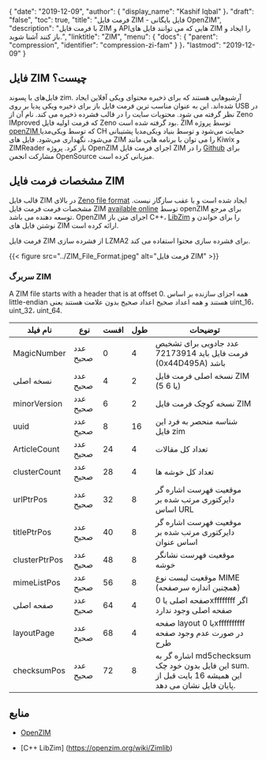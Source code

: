{
  "date": "2019-12-09",
  "author": {
    "display_name": "Kashif Iqbal"
}،
  "draft": "false",
  "toc": true,
  "title": "فرمت فایل ZIM - فایل بایگانی OpenZIM",
  "description": "با فرمت فایل ZIM و APIهایی که می توانند فایل های ZIM را ایجاد و باز کنند آشنا شوید.",
  "linktitle": "ZIM",
  "menu": {
    "docs": {
      "parent": "compression",
      "identifier": "compression-zi-fam"
}
}،
  "lastmod": "2019-12-09"
}

## فایل ZIM چیست؟ ##

فایل‌های با پسوند zim. آرشیوهایی هستند که برای ذخیره محتوای ویکی آفلاین ایجاد شده‌اند. این به عنوان مناسب ترین فرمت فایل باز برای ذخیره ویکی پدیا بر روی USB در نظر گرفته می شود. محتویات سایت را در قالب فشرده ذخیره می کند. نام آن از Zeno IMproved که فرمت اولیه فایل Zeno بود گرفته شده است. ZIM توسط پروژه [openZIM ](https://openzim.org/) که توسط ویکی‌مدیا CH حمایت می‌شود و توسط بنیاد ویکی‌مدیا پشتیبانی می‌شود، نگهداری می‌شود. فایل های ZIM را می توان با برنامه هایی مانند Kiwix و ZIMReader باز کرد. پروژه OpenZIM اجرای فرمت فایل ZIM را در [Github](https://github.com/openzim) برای مشارکت انجمن OpenSource میزبانی کرده است.

## مشخصات فرمت فایل ZIM

قالب فایل ZIM در بالای [Zeno file format](https://openzim.org/wiki/Zeno_file_format) ایجاد شده است و با عقب سازگار نیست. مشخصات فرمت فرمت فایل ZIM [available online](https://openzim.org/wiki/ZIM_file_format) توسط openZIM برای مرجع توسعه دهنده می باشد. OpenZIM اجرای متن باز C++، [LibZim](https://openzim.org/wiki/Zimlib) را برای خواندن و نوشتن فایل های ZIM ارائه کرده است.

فرمت فایل ZIM از فشرده سازی LZMA2 برای فشرده سازی محتوا استفاده می کند.

{{< figure src="../ZIM_File_Format.jpeg" alt="فرمت فایل ZIM" >}}


### سربرگ ZIM

A ZIM file starts with a header that is at offset 0. همه اجزای سازنده بر اساس little-endian هستند و همه اعداد صحیح اعداد صحیح بدون علامت هستند یعنی uint_16، uint_32، uint_64.

|نام فیلد |نوع| افست| طول| توضیحات|
---|---|---|---|---|
|MagicNumber| عدد صحیح| 0| 4| عدد جادویی برای تشخیص فرمت فایل باید 72173914 (0x44D495A) باشد|
|نسخه اصلی| عدد صحیح| 4| 2| نسخه اصلی فرمت فایل ZIM (5 یا 6)|
|minorVersion| عدد صحیح| 6| 2| نسخه کوچک فرمت فایل ZIM|
|uuid| عدد صحیح| 8| 16| شناسه منحصر به فرد این فایل zim|
|ArticleCount| عدد صحیح| 24| 4| تعداد کل مقالات|
|clusterCount| عدد صحیح| 28| 4| تعداد کل خوشه ها|
|urlPtrPos| عدد صحیح| 32| 8| موقعیت فهرست اشاره گر دایرکتوری مرتب شده بر اساس URL|
|titlePtrPos| عدد صحیح| 40| 8| موقعیت فهرست اشاره گر دایرکتوری مرتب شده بر اساس عنوان|
|clusterPtrPos| عدد صحیح| 48| 8| موقعیت فهرست نشانگر خوشه|
|mimeListPos| عدد صحیح| 56| 8| موقعیت لیست نوع MIME (همچنین اندازه سرصفحه)|
|صفحه اصلی| عدد صحیح| 64| 4| صفحه اصلی یا 0xffffffff اگر صفحه اصلی وجود ندارد|
|layoutPage| عدد صحیح| 68| 4| صفحه layout یا 0xffffffffff در صورت عدم وجود صفحه طرح|
|checksumPos| عدد صحیح| 72| 8| اشاره گر به md5checksum این فایل بدون خود چک sum. این همیشه 16 بایت قبل از پایان فایل نشان می دهد.|

## منابع ##

* [OpenZIM](https://openzim.org/)

* [C++ LibZim] (https://openzim.org/wiki/Zimlib)



